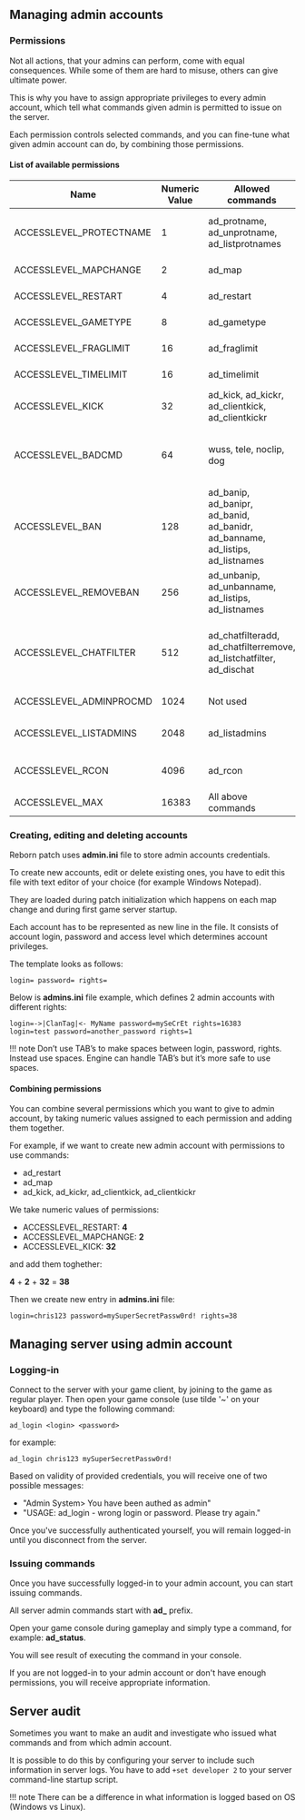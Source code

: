 ## Managing admin accounts

### Permissions

Not all actions, that your admins can perform, come with equal consequences.
While some of them are hard to misuse, others can give ultimate power.

This is why you have to assign appropriate privileges to every admin account,
which tell what commands given admin is permitted to issue on the server.

Each permission controls selected commands, and you can fine-tune what given
admin account can do, by combining those permissions.

#### List of available permissions

| Name                    | Numeric Value | Allowed commands                                                               | Description                                                                 |
|-------------------------|---------------|--------------------------------------------------------------------------------|-----------------------------------------------------------------------------|
| ACCESSLEVEL_PROTECTNAME | 1             | ad_protname, ad_unprotname, ad_listprotnames                                   | One can protect/unprotect and list protected names                          |
| ACCESSLEVEL_MAPCHANGE   | 2             | ad_map                                                                         | One can change maps                                                         |
| ACCESSLEVEL_RESTART     | 4             | ad_restart                                                                     | One can restart the game                                                    |
| ACCESSLEVEL_GAMETYPE    | 8             | ad_gametype                                                                    | One can change gametype                                                     |
| ACCESSLEVEL_FRAGLIMIT   | 16            | ad_fraglimit                                                                   | One can change frag limit                                                   |
| ACCESSLEVEL_TIMELIMIT   | 16            | ad_timelimit                                                                   | One can change time limit                                                   |
| ACCESSLEVEL_KICK        | 32            | ad_kick, ad_kickr, ad_clientkick, ad_clientkickr                               | One can kick players from game                                              |
| ACCESSLEVEL_BADCMD      | 64            | wuss, tele, noclip, dog                                                        | One can use bad commands, for admin debug/scripting purposes                |
| ACCESSLEVEL_BAN         | 128           | ad_banip, ad_banipr, ad_banid, ad_banidr, ad_banname, ad_listips, ad_listnames | One can ban and list players IPs/names                                      |
| ACCESSLEVEL_REMOVEBAN   | 256           | ad_unbanip, ad_unbanname, ad_listips, ad_listnames                             | One can unban and list players IPs/names                                    |
| ACCESSLEVEL_CHATFILTER  | 512           | ad_chatfilteradd, ad_chatfilterremove, ad_listchatfilter, ad_dischat           | One can add/remove/list words in chat filters list and disable players chat |
| ACCESSLEVEL_ADMINPROCMD | 1024          | Not used                                                                       | Unused in this version                                                      |
| ACCESSLEVEL_LISTADMINS  | 2048          | ad_listadmins                                                                  | One can view a list of ClientAdmins                                         |
| ACCESSLEVEL_RCON        | 4096          | ad_rcon                                                                        | One can have a full access to RCon console                                  |
| ACCESSLEVEL_MAX         | 16383         | All above commands                                                             | One has all rights                                                          |

### Creating, editing and deleting accounts

Reborn patch uses **admin.ini** file to store admin accounts credentials.

To create new accounts, edit or delete existing ones, you have to edit this file with text editor of your choice
(for example Windows Notepad).

They are loaded during patch initialization which happens on each map change and during first game server startup.

Each account has to be represented as new line in the file.
It consists of account login, password and access level which determines account privileges.

The template looks as follows:

```
login= password= rights=
```

Below is **admins.ini** file example, which defines 2 admin accounts with different rights:

```
login=->|ClanTag|<- MyName password=mySeCrEt rights=16383
login=test password=another_password rights=1
```

!!! note
    Don’t use TAB’s to make spaces between login, password, rights. Instead use spaces. 
    Engine can handle TAB’s but it’s more safe to use spaces.

#### Combining permissions

You can combine several permissions which you want to give to admin account, by taking numeric values
assigned to each permission and adding them together.

For example, if we want to create new admin account with permissions to use commands:

- ad_restart
- ad_map
- ad_kick, ad_kickr, ad_clientkick, ad_clientkickr

We take numeric values of permissions:

- ACCESSLEVEL_RESTART: **4**
- ACCESSLEVEL_MAPCHANGE: **2**
- ACCESSLEVEL_KICK: **32**

and add them toghether:

**4** + **2** + **32** = **38**

Then we create new entry in **admins.ini** file:

```
login=chris123 password=mySuperSecretPassw0rd! rights=38
```

## Managing server using admin account

### Logging-in

Connect to the server with your game client, by joining to the game as regular player.
Then open your game console (use tilde '~' on your keyboard) and type the following command:

```
ad_login <login> <password>
``` 

for example:

```
ad_login chris123 mySuperSecretPassw0rd!
```

Based on validity of provided credentials, you will receive one of two possible messages:

- "Admin System> You have been authed as admin"
- "USAGE: ad_login - wrong login or password. Please try again."

Once you've successfully authenticated yourself, you will remain logged-in until you disconnect
from the server.

### Issuing commands

Once you have successfully logged-in to your admin account, you can start
issuing commands.

All server admin commands start with **ad_** prefix.

Open your game console during gameplay and simply type a command, for example:
**ad_status**.

You will see result of executing the command in your console.

If you are not logged-in to your admin account or don't have enough permissions,
you will receive appropriate information. 

## Server audit

Sometimes you want to make an audit and investigate who issued what commands
and from which admin account.

It is possible to do this by configuring your server to include such information in server logs.
You have to add ```+set developer 2``` to your server command-line startup script.

!!! note
    There can be a difference in what information is logged based on OS (Windows vs Linux).
